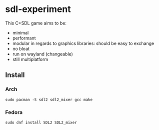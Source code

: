 # sdl-experiment
This C+SDL game aims to be:
- minimal
- performant
- modular in regards to graphics libraries: should be easy to exchange
- no bloat
- run on wayland (changeable)
- still multiplatform 

## Install

### Arch
```
sudo pacman -S sdl2 sdl2_mixer gcc make
```

### Fedora
```
sudo dnf install SDL2 SDL2_mixer 
```